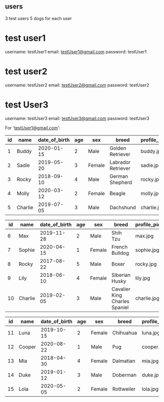 ## users

3 test users
5 dogs for each user

# test user1

username: testUser1
email: testUser1@gmail.com
password: testUser1

# test user2

username: testUser2
email: testUser2@gmail.com
password: testUser2

# test User3

username: testUser3
email: testUser3@gmail.com
password: testUser3

For 'testUser1@gmail.com':

| id  | name    | date_of_birth | age | sex    | breed              | profile_picture | user_email          |
| --- | ------- | ------------- | --- | ------ | ------------------ | --------------- | ------------------- |
| 1   | Buddy   | 2020-01-15    | 2   | Male   | Golden Retriever   | buddy.jpg       | testUser1@gmail.com |
| 2   | Sadie   | 2019-05-20    | 3   | Female | Labrador Retriever | sadie.jpg       | testUser1@gmail.com |
| 3   | Rocky   | 2018-09-10    | 4   | Male   | German Shepherd    | rocky.jpg       | testUser1@gmail.com |
| 4   | Molly   | 2020-03-12    | 2   | Female | Beagle             | molly.jpg       | testUser1@gmail.com |
| 5   | Charlie | 2019-07-05    | 3   | Male   | Dachshund          | charlie.jpg     | testUser1@gmail.com |

| id  | name    | date_of_birth | age | sex    | breed                         | profile_picture | user_email          |
| --- | ------- | ------------- | --- | ------ | ----------------------------- | --------------- | ------------------- |
| 6   | Max     | 2019-11-28    | 2   | Male   | Shih Tzu                      | max.jpg         | testUser2@gmail.com |
| 7   | Sophie  | 2020-04-15    | 1   | Female | French Bulldog                | sophie.jpg      | testUser2@gmail.com |
| 8   | Rocky   | 2017-08-22    | 5   | Male   | Boxer                         | rocky.jpg       | testUser2@gmail.com |
| 9   | Lily    | 2018-06-10    | 4   | Female | Siberian Husky                | lily.jpg        | testUser2@gmail.com |
| 10  | Charlie | 2019-02-05    | 3   | Male   | Cavalier King Charles Spaniel | charlie.jpg     | testUser2@gmail.com |

| id  | name   | date_of_birth | age | sex    | breed      | profile_picture | user_email          |
| --- | ------ | ------------- | --- | ------ | ---------- | --------------- | ------------------- |
| 11  | Luna   | 2019-10-15    | 2   | Female | Chihuahua  | luna.jpg        | testUser3@gmail.com |
| 12  | Cooper | 2020-08-22    | 1   | Male   | Pug        | cooper.jpg      | testUser3@gmail.com |
| 13  | Mia    | 2018-04-30    | 4   | Female | Dalmatian  | mia.jpg         | testUser3@gmail.com |
| 14  | Duke   | 2019-01-12    | 3   | Male   | Doberman   | duke.jpg        | testUser3@gmail.com |
| 15  | Lola   | 2020-05-05    | 2   | Female | Rottweiler | lola.jpg        | testUser3@gmail.com |
